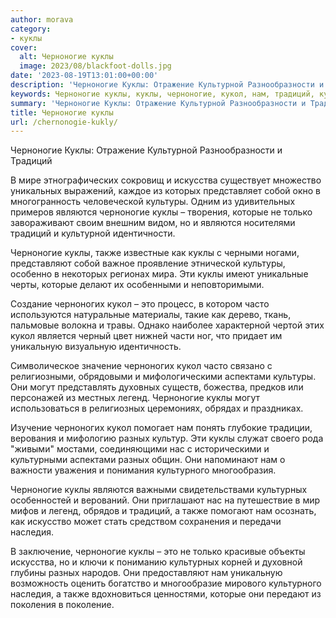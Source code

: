 ```yaml
---
author: morava
category:
- куклы
cover:
  alt: Черноногие куклы
  image: 2023/08/blackfoot-dolls.jpg
date: '2023-08-19T13:01:00+00:00'
description: 'Черноногие Куклы: Отражение Культурной Разнообразности и Традиций В мире этнографических сокровищ и искусства существует множество уникальных выражений,...'
keywords: Черноногие куклы, куклы, черноногие, кукол, нам, традиций, культуры, являются, которые, также, черноногих, разных, культурной, искусства, собой, только
summary: 'Черноногие Куклы: Отражение Культурной Разнообразности и Традиций В мире этнографических сокровищ и искусства существует множество уникальных выражений,...'
title: Черноногие куклы
url: /chernonogie-kukly/
---
```


Черноногие Куклы: Отражение Культурной Разнообразности и Традиций

В мире этнографических сокровищ и искусства существует множество уникальных выражений, каждое из которых представляет собой окно в многогранность человеческой культуры. Одним из удивительных примеров являются черноногие куклы – творения, которые не только завораживают своим внешним видом, но и являются носителями традиций и культурной идентичности.

Черноногие куклы, также известные как куклы с черными ногами, представляют собой важное проявление этнической культуры, особенно в некоторых регионах мира. Эти куклы имеют уникальные черты, которые делают их особенными и неповторимыми.

Создание черноногих кукол – это процесс, в котором часто используются натуральные материалы, такие как дерево, ткань, пальмовые волокна и травы. Однако наиболее характерной чертой этих кукол является черный цвет нижней части ног, что придает им уникальную визуальную идентичность.

Символическое значение черноногих кукол часто связано с религиозными, обрядовыми и мифологическими аспектами культуры. Они могут представлять духовных существ, божества, предков или персонажей из местных легенд. Черноногие куклы могут использоваться в религиозных церемониях, обрядах и праздниках.

Изучение черноногих кукол помогает нам понять глубокие традиции, верования и мифологию разных культур. Эти куклы служат своего рода "живыми" мостами, соединяющими нас с историческими и культурными аспектами разных общин. Они напоминают нам о важности уважения и понимания культурного многообразия.

Черноногие куклы являются важными свидетельствами культурных особенностей и верований. Они приглашают нас на путешествие в мир мифов и легенд, обрядов и традиций, а также помогают нам осознать, как искусство может стать средством сохранения и передачи наследия.

В заключение, черноногие куклы – это не только красивые объекты искусства, но и ключи к пониманию культурных корней и духовной глубины разных народов. Они предоставляют нам уникальную возможность оценить богатство и многообразие мирового культурного наследия, а также вдохновиться ценностями, которые они передают из поколения в поколение.
